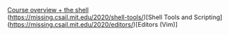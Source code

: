 [Course overview + the shell](https://missing.csail.mit.edu/2020/course-shell/) <br>
(https://missing.csail.mit.edu/2020/shell-tools/)[Shell Tools and Scripting] <br>
(https://missing.csail.mit.edu/2020/editors/)[Editors (Vim)]
